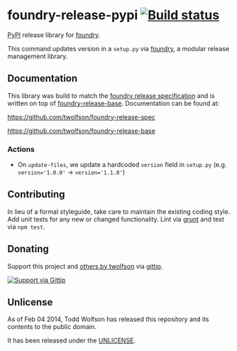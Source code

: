 # foundry-release-pypi [![Build status](https://travis-ci.org/twolfson/foundry-release-pypi.png?branch=master)](https://travis-ci.org/twolfson/foundry-release-pypi)

[PyPI][] release library for [foundry][].

This command updates version in a `setup.py` via [foundry][], a modular release management library.

[PyPI]: https://pypi.python.org/pypi
[foundry]: https://github.com/twolfson/foundry

## Documentation
This library was build to match the [foundry release specification][spec] and is written on top of [foundry-release-base][]. Documentation can be found at:

https://github.com/twolfson/foundry-release-spec

https://github.com/twolfson/foundry-release-base

[spec]: https://github.com/twolfson/foundry-release-spec
[foundry-release-base]: https://github.com/twolfson/foundry-release-base

### Actions
- On `update-files`, we update a hardcoded `version` field in `setup.py` (e.g. `version='1.0.0'` -> `version='1.1.0'`)

## Contributing
In lieu of a formal styleguide, take care to maintain the existing coding style. Add unit tests for any new or changed functionality. Lint via [grunt](https://github.com/gruntjs/grunt) and test via `npm test`.

## Donating
Support this project and [others by twolfson][gittip] via [gittip][].

[![Support via Gittip][gittip-badge]][gittip]

[gittip-badge]: https://rawgithub.com/twolfson/gittip-badge/master/dist/gittip.png
[gittip]: https://www.gittip.com/twolfson/

## Unlicense
As of Feb 04 2014, Todd Wolfson has released this repository and its contents to the public domain.

It has been released under the [UNLICENSE][].

[UNLICENSE]: UNLICENSE
